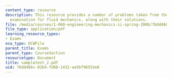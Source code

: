 ```yaml
---
content_type: resource
description: This resource provides a number of problems taken from the 2005 in-class
  examination for fluid mechanics, along with their solutions.
file: /media/courses/1-060-engineering-mechanics-ii-spring-2006/76dd466c82b4fd081432aa56f96553e8_sampletest_2.pdf
file_type: application/pdf
learning_resource_types:
- Exams
ocw_type: OCWFile
parent_title: Exams
parent_type: CourseSection
resourcetype: Document
title: sampletest_2.pdf
uid: 76dd466c-82b4-fd08-1432-aa56f96553e8
---
```

